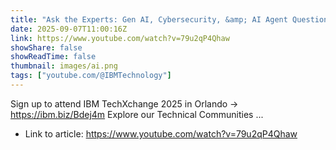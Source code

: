 ```yaml
---
title: "Ask the Experts: Gen AI, Cybersecurity, &amp; AI Agent Questions Answered"
date: 2025-09-07T11:00:16Z
link: https://www.youtube.com/watch?v=79u2qP4Qhaw
showShare: false
showReadTime: false
thumbnail: images/ai.png
tags: ["youtube.com/@IBMTechnology"]
---
```

Sign up to attend IBM TechXchange 2025 in Orlando → https://ibm.biz/Bdej4m Explore our Technical Communities ...

- Link to article: https://www.youtube.com/watch?v=79u2qP4Qhaw